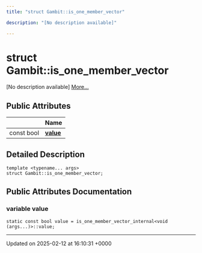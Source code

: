 ```yaml
---
title: "struct Gambit::is_one_member_vector"

description: "[No description available]"

---
```


# struct Gambit::is_one_member_vector



[No description available] [More...](#detailed-description)

## Public Attributes

|                | Name           |
| -------------- | -------------- |
| const bool | **[value](/documentation/code/classes/structgambit_1_1is__one__member__vector/#variable-value)**  |

## Detailed Description

```
template <typename... args>
struct Gambit::is_one_member_vector;
```

## Public Attributes Documentation

### variable value

```
static const bool value = is_one_member_vector_internal<void (args...)>::value;
```


-------------------------------

Updated on 2025-02-12 at 16:10:31 +0000